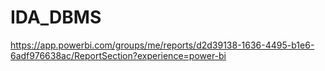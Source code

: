 # IDA_DBMS


https://app.powerbi.com/groups/me/reports/d2d39138-1636-4495-b1e6-6adf976638ac/ReportSection?experience=power-bi
